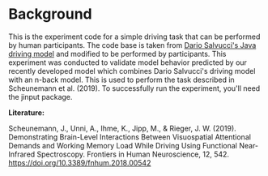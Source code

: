 # Background

This is the experiment code for a simple driving task that can be performed by human participants. The code base is taken from [Dario Salvucci's Java driving model](https://www.cs.drexel.edu/~salvucci/cog/act-r/projects.php) and modified to be performed by participants. This experiment was conducted to validate model behavior predicted by our recently developed model which combines Dario Salvucci's driving model with an n-back model. This is used to perform the task described in Scheunemann et al. (2019). To successfully run the experiment, you'll need the jinput package.

**Literature:**

Scheunemann, J., Unni, A., Ihme, K., Jipp, M., & Rieger, J. W. (2019). Demonstrating Brain-Level Interactions Between Visuospatial Attentional Demands and Working Memory Load While Driving Using Functional Near-Infrared Spectroscopy. Frontiers in Human Neuroscience, 12, 542. <https://doi.org/10.3389/fnhum.2018.00542>
